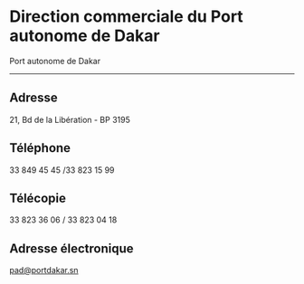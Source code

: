 # Direction commerciale du Port autonome de Dakar

Port autonome de Dakar  

-------------------------

**Adresse**
-----------

21, Bd de la Libération - BP 3195

**Téléphone**
-------------

33 849 45 45 /33 823 15 99

**Télécopie**
-------------

33 823 36 06 / 33 823 04 18

**Adresse électronique**
------------------------

[pad@portdakar.sn](../../../services/padportdakarsn.md)